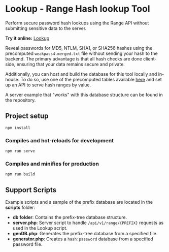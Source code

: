 # Lookup - Range Hash lookup Tool

Perform secure password hash lookups using the Range API without submitting sensitive data to the server.

**Try it online:** [Lookup](https://zzzteph.github.io/weakpass/tools/lookup/dist/)

Reveal passwords for MD5, NTLM, SHA1, or SHA256 hashes using the precomputed `weakpass4.merged.txt` file without sending your hash to the backend. The primary advantage is that all hash checks are done client-side, ensuring that your data remains secure and private.

Additionally, you can host and build the database for this tool locally and in-house. To do so, use one of the precomputed tables available [here](https://weakpass.com/pre-computed) and set up an API to serve hash ranges by value.

A server example that "works" with this database structure can be found in the repository.


## Project setup
```
npm install
```

### Compiles and hot-reloads for development
```
npm run serve
```

### Compiles and minifies for production
```
npm run build
```


## Support Scripts

Example scripts and a sample of the prefix database are located in the **scripts** folder:

- **db folder**: Contains the prefix-tree database structure.
- **server.php**: Server script to handle `/api/v1/range/{PREFIX}` requests as used in the Lookup script.
- **genDB.php**: Generates the prefix-tree database from a specified file.
- **generator.php**: Creates a `hash:password` database from a specified password file.













